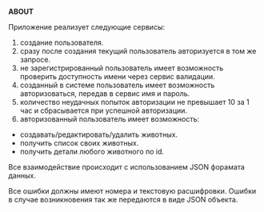 **ABOUT**

Приложение реализует следующие сервисы:
1. создание пользователя.
2. сразу после создания текущий пользователь авторизуется в том же запросе.
3. не зарегистрированный пользователь имеет возможность проверить доступность имени через сервис валидации.
4. созданный в системе пользователь имеет возможность авторизоваться, передав в сервис имя и пароль.
5. количество неудачных попыток авторизации не превышает 10 за 1 час и сбрасывается при успешной авторизации.
6. авторизованный пользователь имеет возможность:
- создавать/редактировать/удалить животных.
- получить список своих животных.
- получить детали любого животного по id.

Все взаимодействие происходит с использованием JSON форамата данных.

Все ошибки должны имеют номера и текстовую расшифровки.
Ошибки в случае возникновения так же передаются в виде JSON объекта.
